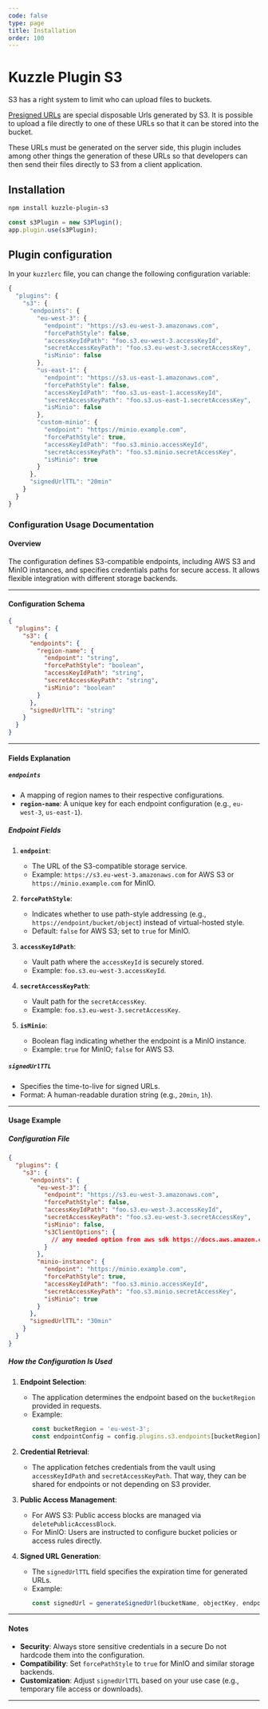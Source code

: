 ```yaml
---
code: false
type: page
title: Installation
order: 100
---
```


# Kuzzle Plugin S3

S3 has a right system to limit who can upload files to buckets.

[Presigned URLs](https://docs.aws.amazon.com/AmazonS3/latest/dev/PresignedUrlUploadObject.html) are special disposable Urls generated by S3. It is possible to upload a file directly to one of these URLs so that it can be stored into the bucket.

These URLs must be generated on the server side, this plugin includes among other things the generation of these URLs so that developers can then send their files directly to S3 from a client application.

## Installation

```bash
npm install kuzzle-plugin-s3
```

```javascript
const s3Plugin = new S3Plugin();
app.plugin.use(s3Plugin);
```
## Plugin configuration

In your `kuzzlerc` file, you can change the following configuration variable:

```js
{
  "plugins": {
    "s3": {
      "endpoints": {
        "eu-west-3": {
          "endpoint": "https://s3.eu-west-3.amazonaws.com",
          "forcePathStyle": false,
          "accessKeyIdPath": "foo.s3.eu-west-3.accessKeyId",
          "secretAccessKeyPath": "foo.s3.eu-west-3.secretAccessKey",
          "isMinio": false
        },
        "us-east-1": {
          "endpoint": "https://s3.us-east-1.amazonaws.com",
          "forcePathStyle": false,
          "accessKeyIdPath": "foo.s3.us-east-1.accessKeyId",
          "secretAccessKeyPath": "foo.s3.us-east-1.secretAccessKey",
          "isMinio": false
        },
        "custom-minio": {
          "endpoint": "https://minio.example.com",
          "forcePathStyle": true,
          "accessKeyIdPath": "foo.s3.minio.accessKeyId",
          "secretAccessKeyPath": "foo.s3.minio.secretAccessKey",
          "isMinio": true
        }
      },
      "signedUrlTTL": "20min"
    }
  }
}

```
### **Configuration Usage Documentation**

#### **Overview**
The configuration defines S3-compatible endpoints, including AWS S3 and MinIO instances, and specifies credentials paths for secure access. It allows flexible integration with different storage backends.

---

#### **Configuration Schema**

```json
{
  "plugins": {
    "s3": {
      "endpoints": {
        "region-name": {
          "endpoint": "string",
          "forcePathStyle": "boolean",
          "accessKeyIdPath": "string",
          "secretAccessKeyPath": "string",
          "isMinio": "boolean"
        }
      },
      "signedUrlTTL": "string"
    }
  }
}
```

---

#### **Fields Explanation**

##### **`endpoints`**
- A mapping of region names to their respective configurations.
- **`region-name`**: A unique key for each endpoint configuration (e.g., `eu-west-3`, `us-east-1`).

##### **Endpoint Fields**
1. **`endpoint`**:
   - The URL of the S3-compatible storage service.
   - Example: `https://s3.eu-west-3.amazonaws.com` for AWS S3 or `https://minio.example.com` for MinIO.

2. **`forcePathStyle`**:
   - Indicates whether to use path-style addressing (e.g., `https://endpoint/bucket/object`) instead of virtual-hosted style.
   - Default: `false` for AWS S3; set to `true` for MinIO.

3. **`accessKeyIdPath`**:
   - Vault path where the `accessKeyId` is securely stored.
   - Example: `foo.s3.eu-west-3.accessKeyId`.

4. **`secretAccessKeyPath`**:
   - Vault path for the `secretAccessKey`.
   - Example: `foo.s3.eu-west-3.secretAccessKey`.

5. **`isMinio`**:
   - Boolean flag indicating whether the endpoint is a MinIO instance.
   - Example: `true` for MinIO; `false` for AWS S3.

##### **`signedUrlTTL`**
- Specifies the time-to-live for signed URLs.
- Format: A human-readable duration string (e.g., `20min`, `1h`).

---

#### **Usage Example**

##### **Configuration File**
```json
{
  "plugins": {
    "s3": {
      "endpoints": {
        "eu-west-3": {
          "endpoint": "https://s3.eu-west-3.amazonaws.com",
          "forcePathStyle": false,
          "accessKeyIdPath": "foo.s3.eu-west-3.accessKeyId",
          "secretAccessKeyPath": "foo.s3.eu-west-3.secretAccessKey",
          "isMinio": false,
          "s3ClientOptions": {
            // any needed option from aws sdk https://docs.aws.amazon.com/AWSJavaScriptSDK/latest/AWS/S3.html#constructor-property
          }
        },
        "minio-instance": {
          "endpoint": "https://minio.example.com",
          "forcePathStyle": true,
          "accessKeyIdPath": "foo.s3.minio.accessKeyId",
          "secretAccessKeyPath": "foo.s3.minio.secretAccessKey",
          "isMinio": true
        }
      },
      "signedUrlTTL": "30min"
    }
  }
}
```

##### **How the Configuration Is Used**
1. **Endpoint Selection**:
   - The application determines the endpoint based on the `bucketRegion` provided in requests.
   - Example:
     ```javascript
     const bucketRegion = 'eu-west-3';
     const endpointConfig = config.plugins.s3.endpoints[bucketRegion];
     ```

2. **Credential Retrieval**:
   - The application fetches credentials from the vault using `accessKeyIdPath` and `secretAccessKeyPath`. That way, they can be shared for endpoints or not depending on S3 provider.

3. **Public Access Management**:
   - For AWS S3: Public access blocks are managed via `deletePublicAccessBlock`.
   - For MinIO: Users are instructed to configure bucket policies or access rules directly.

4. **Signed URL Generation**:
   - The `signedUrlTTL` field specifies the expiration time for generated URLs.
   - Example:
     ```javascript
     const signedUrl = generateSignedUrl(bucketName, objectKey, endpointConfig, { expiresIn: config.plugins.s3.signedUrlTTL });
     ```

---

#### **Notes**
- **Security**: Always store sensitive credentials in a secure  Do not hardcode them into the configuration.
- **Compatibility**: Set `forcePathStyle` to `true` for MinIO and similar storage backends.
- **Customization**: Adjust `signedUrlTTL` based on your use case (e.g., temporary file access or downloads).

--- 
